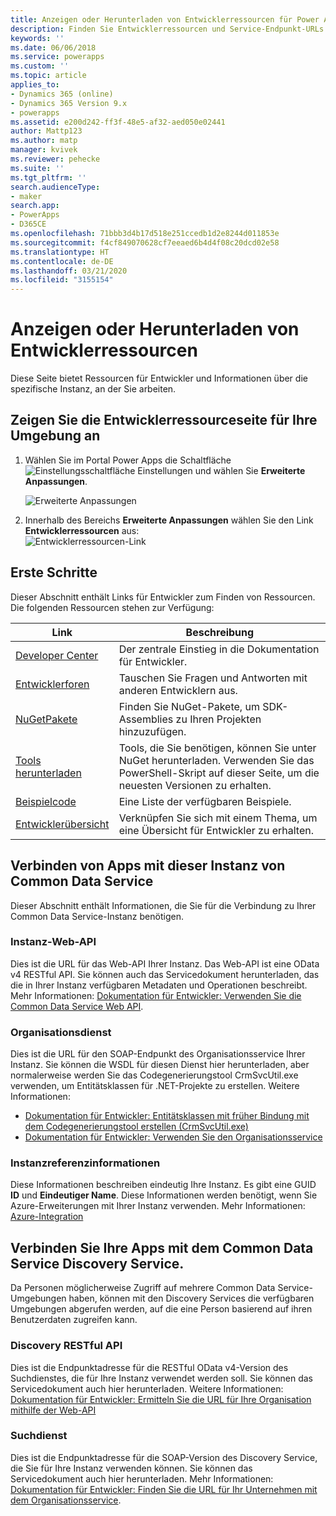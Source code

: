 ```yaml
---
title: Anzeigen oder Herunterladen von Entwicklerressourcen für Power Apps und Common Data Service | MicrosoftDocs
description: Finden Sie Entwicklerressourcen und Service-Endpunkt-URLs für Power Apps und Common Data Service.
keywords: ''
ms.date: 06/06/2018
ms.service: powerapps
ms.custom: ''
ms.topic: article
applies_to:
- Dynamics 365 (online)
- Dynamics 365 Version 9.x
- powerapps
ms.assetid: e200d242-ff3f-48e5-af32-aed050e02441
author: Mattp123
ms.author: matp
manager: kvivek
ms.reviewer: pehecke
ms.suite: ''
ms.tgt_pltfrm: ''
search.audienceType:
- maker
search.app:
- PowerApps
- D365CE
ms.openlocfilehash: 71bbb3d4b17d518e251ccedb1d2e8244d011853e
ms.sourcegitcommit: f4cf849070628cf7eeaed6b4d4f08c20dcd02e58
ms.translationtype: HT
ms.contentlocale: de-DE
ms.lasthandoff: 03/21/2020
ms.locfileid: "3155154"
---
```

# <a name="view-or-download-developer-resources"></a>Anzeigen oder Herunterladen von Entwicklerressourcen

Diese Seite bietet Ressourcen für Entwickler und Informationen über die spezifische Instanz, an der Sie arbeiten. 

## <a name="view-the-developer-resources-page-for-your-environment"></a>Zeigen Sie die Entwicklerressourceseite für Ihre Umgebung an

1. Wählen Sie im Portal Power Apps die Schaltfläche ![Einstellungsschaltfläche](../../administrator/media/settings-button-nav-bar.png) Einstellungen und wählen Sie **Erweiterte Anpassungen**.

    ![Erweiterte Anpassungen](media/advanced-customizations-menu.png)

1. Innerhalb des Bereichs **Erweiterte Anpassungen** wählen Sie den Link **Entwicklerressourcen** aus:<br />![Entwicklerressourcen-Link](media/developer-resources-link.png)

## <a name="getting-started"></a>Erste Schritte 

Dieser Abschnitt enthält Links für Entwickler zum Finden von Ressourcen. Die folgenden Ressourcen stehen zur Verfügung:


|Link |Beschreibung|
|---------|---------|
|[Developer Center](https://go.microsoft.com/fwlink/?LinkId=551006)|Der zentrale Einstieg in die Dokumentation für Entwickler.|
|[Entwicklerforen](https://go.microsoft.com/fwlink/?LinkId=550993)|Tauschen Sie Fragen und Antworten mit anderen Entwicklern aus.|
|[NuGetPakete](https://go.microsoft.com/fwlink/?LinkId=550994)|Finden Sie NuGet-Pakete, um SDK-Assemblies zu Ihren Projekten hinzuzufügen.|
|[Tools herunterladen](https://go.microsoft.com/fwlink/?LinkID=512122)|Tools, die Sie benötigen, können Sie unter NuGet herunterladen. Verwenden Sie das PowerShell-Skript auf dieser Seite, um die neuesten Versionen zu erhalten.|
|[Beispielcode](https://go.microsoft.com/fwlink/?LinkId=553007)|Eine Liste der verfügbaren Beispiele.|
|[Entwicklerübersicht](https://go.microsoft.com/fwlink/?LinkId=550995)|Verknüpfen Sie sich mit einem Thema, um eine Übersicht für Entwickler zu erhalten.|


## <a name="connect-your-apps-to-this-instance-of-common-data-service"></a>Verbinden von Apps mit dieser Instanz von Common Data Service

Dieser Abschnitt enthält Informationen, die Sie für die Verbindung zu Ihrer Common Data Service-Instanz benötigen.

### <a name="instance-web-api"></a>Instanz-Web-API

Dies ist die URL für das Web-API Ihrer Instanz. Das Web-API ist eine OData v4 RESTful API. Sie können auch das Servicedokument herunterladen, das die in Ihrer Instanz verfügbaren Metadaten und Operationen beschreibt. Mehr Informationen: [Dokumentation für Entwickler: Verwenden Sie die Common Data Service Web API](/powerapps/developer/common-data-service/webapi/overview).

### <a name="organization-service"></a>Organisationsdienst

Dies ist die URL für den SOAP-Endpunkt des Organisationsservice Ihrer Instanz.
Sie können die WSDL für diesen Dienst hier herunterladen, aber normalerweise werden Sie das Codegenerierungstool CrmSvcUtil.exe verwenden, um Entitätsklassen für .NET-Projekte zu erstellen. Weitere Informationen: 
- [Dokumentation für Entwickler: Entitätsklassen mit früher Bindung mit dem Codegenerierungstool erstellen (CrmSvcUtil.exe)](/powerapps/developer/common-data-service/org-service/generate-early-bound-classes)
- [Dokumentation für Entwickler: Verwenden Sie den Organisationsservice](/powerapps/developer/common-data-service/org-service/overview)

### <a name="instance-reference-information"></a>Instanzreferenzinformationen

Diese Informationen beschreiben eindeutig Ihre Instanz. Es gibt eine GUID **ID** und **Eindeutiger Name**.
Diese Informationen werden benötigt, wenn Sie Azure-Erweiterungen mit Ihrer Instanz verwenden.
Mehr Informationen: [Azure-Integration](/powerapps/developer/common-data-service/azure-integration)

## <a name="connect-your-apps-to-the-common-data-service-discovery-service"></a>Verbinden Sie Ihre Apps mit dem Common Data Service Discovery Service.

Da Personen möglicherweise Zugriff auf mehrere Common Data Service-Umgebungen haben, können mit den Discovery Services die verfügbaren Umgebungen abgerufen werden, auf die eine Person basierend auf ihren Benutzerdaten zugreifen kann.

### <a name="discovery-restful-api"></a>Discovery RESTful API

Dies ist die Endpunktadresse für die RESTful OData v4-Version des Suchdienstes, die für Ihre Instanz verwendet werden soll. Sie können das Servicedokument auch hier herunterladen.
Weitere Informationen: [Dokumentation für Entwickler: Ermitteln Sie die URL für Ihre Organisation mithilfe der Web-API](/powerapps/developer/common-data-service/webapi/discover-url-organization-web-api)


### <a name="discovery-service"></a>Suchdienst

Dies ist die Endpunktadresse für die SOAP-Version des Discovery Service, die Sie für Ihre Instanz verwenden können. Sie können das Servicedokument auch hier herunterladen.
Mehr Informationen: [Dokumentation für Entwickler: Finden Sie die URL für Ihr Unternehmen mit dem Organisationsservice](/powerapps/developer/common-data-service/org-service/discovery-service).
  
  

